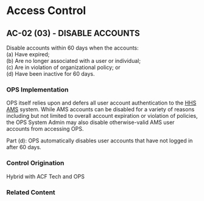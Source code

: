 # Access Control
## AC-02 (03) - DISABLE ACCOUNTS

Disable accounts within 60 days when the accounts:<br />
(a) Have expired;<br />
(b) Are no longer associated with a user or individual;<br />
(c) Are in violation of organizational policy; or<br />
(d) Have been inactive for 60 days.

### OPS Implementation

OPS itself relies upon and defers all user account authentication to the [HHS AMS](https://ams.hhs.gov/) system. While AMS accounts can be disabled for a variety of reasons including but not limited to overall account expiration or violation of policies, the OPS System Admin may also disable otherwise-valid AMS user accounts from accessing OPS.

Part (d): OPS automatically disables user accounts that have not logged in after 60 days. 

### Control Origination

Hybrid with ACF Tech and OPS

### Related Content
